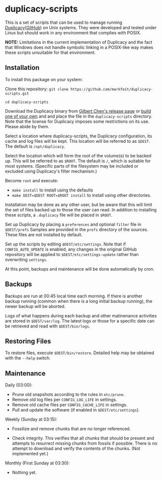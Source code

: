 # duplicacy-scripts

This is a set of scripts that can be used to manage running
[Duplicacy](https://duplicacy.com)([GitHub](https://github.com/gilbertchen/duplicacy)) on Unix systems.
They were developed and tested under Linux but should work in any
environment that complies with POSIX.

**NOTE:** Limitations in the current implementation of Duplicacy and
the fact that Windows does not handle symbolic linking in a POSIX-like
way makes these scripts unsuitable for that environment.


## Installation

To install this package on your system:

Clone this repository:  `git clone https://github.com/markfeit/duplicacy-scripts.git`

`cd duplicacy-scripts`

Download the Duplicacy binary from [Gilbert Chen's release
page](https://github.com/gilbertchen/duplicacy/releases) or [build one
of your own](https://github.com/markfeit/duplicacy-dev) and and place
the file in the `duplicacy-scripts` directory.  Note that the license for
Duplicacy imposes some restrictions on its use.  Please abide by them.

Select a location where duplicacy-scripts, the Duplicacy
configuration, its cache and log files will be kept.  This location
will be referred to as `$DEST`.  The default is `/opt/duplicacy`.

Select the location which will form the root of the volume(s) to be
backed up.  This will be referred to as `$ROOT`.  The default is `/`,
which is suitable for most systems.  (Specific parts of the filesystem
may be included or excluded using Duplicacy's filter mechanism.)

Become `root` and execute:

 * `make install` to install using the defaults
 * `make DEST=$DEST ROOT=$ROOT install` to install using other directories.

Installation may be done as any other user, but be aware that this
will limit the set of files backed up to those the user can read.  In
addition to installing these scripts, a `.duplicacy` file will be
placed in `$ROOT`.

Set up Duplicacy by placing a `preferences` and optional `filter` file
in `$DEST/prefs` Samples are provided in the `prefs` directory of the
sources.  These files are not installed by default.

Set up the scripts by editing `$DEST/etc/settings`.  Note that if
`CONFIG_AUTO_UPDATE` is enabled, any changes in the original GitHub
repository will be applied to `$DEST/etc/settings-update` rather than
overwriting `settings`.

At this point, backups and maintenance will be done automatically by
cron.


## Backups

Backups are run at 00:45 local time each morning.  If there is another
backup running (common when there is a long initial backup running),
the newer backup will be aborted.

Logs of what happens during each backup and other matinenance
activities are stored in `$DEST/var/log`.  The latest logs or those
for a specific date can be retrieved and read with `$DEST/bin/logs`.


## Restoring Files

To restore files, execute `$DEST/bin/restore`.  Detailed help may be
obtained with the `--help` switch.


## Maintenance

Daily (03:00):

 * Prune old snapshots according to the rules in `etc/prune`.
 * Remove old log files per `CONFIG_LOG_LIFE` in settings.
 * Remove old cache files per `CONFIG_CACHE_LIFE` in settings.
 * Pull and update the software (if enabled in `$DEST/etc/settings`).

Weekly (Sunday at 03:15):

 * Fossilize and remove chunks that are no longer referenced.
 
 * Check integrity.  This verifies that all chunks that should be
   present and attempts to resurrect missing chunks from fossils if
   possible. There is no attempt to download and verify the contents
   of the chunks.  (Not implemented yet.)

Monthly (First Sunday at 03:30):

 * Nothing yet.
